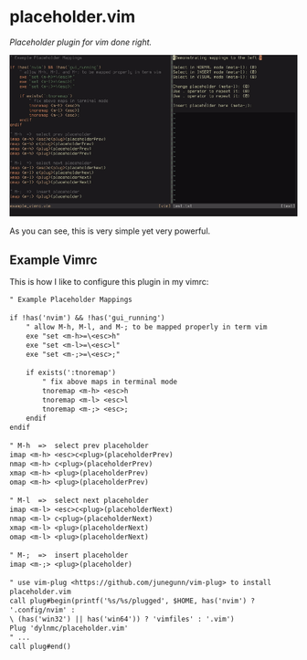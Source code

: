 # placeholder.vim

*Placeholder plugin for vim done right.*

![animated image showing placeholder selection][placeholder_gif]

As you can see, this is very simple yet very powerful.

## Example Vimrc

This is how I like to configure this plugin in my vimrc:

```vim
" Example Placeholder Mappings

if !has('nvim') && !has('gui_running')
    " allow M-h, M-l, and M-; to be mapped properly in term vim
    exe "set <m-h>=\<esc>h"
    exe "set <m-l>=\<esc>l"
    exe "set <m-;>=\<esc>;"

    if exists(':tnoremap')
        " fix above maps in terminal mode
        tnoremap <m-h> <esc>h
        tnoremap <m-l> <esc>l
        tnoremap <m-;> <esc>;
    endif
endif

" M-h  =>  select prev placeholder
imap <m-h> <esc>c<plug>(placeholderPrev)
nmap <m-h> c<plug>(placeholderPrev)
xmap <m-h> <plug>(placeholderPrev)
omap <m-h> <plug>(placeholderPrev)

" M-l  =>  select next placeholder
imap <m-l> <esc>c<plug>(placeholderNext)
nmap <m-l> c<plug>(placeholderNext)
xmap <m-l> <plug>(placeholderNext)
omap <m-l> <plug>(placeholderNext)

" M-;  =>  insert placeholder
imap <m-;> <plug>(placeholder)

" use vim-plug <https://github.com/junegunn/vim-plug> to install placeholder.vim
call plug#begin(printf('%s/%s/plugged', $HOME, has('nvim') ? '.config/nvim' :
\ (has('win32') || has('win64')) ? 'vimfiles' : '.vim')
Plug 'dylnmc/placeholder.vim'
" ...
call plug#end()
```

[placeholder_gif]:https://raw.githubusercontent.com/dylnmc/i/master/placeholder.gif

